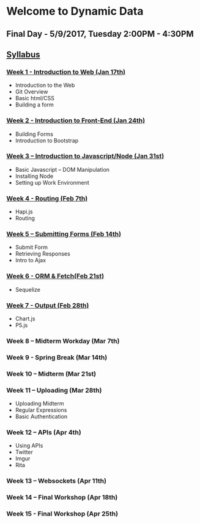 # Welcome to Dynamic Data

## Final Day - 5/9/2017, Tuesday 2:00PM - 4:30PM

## [Syllabus](https://github.com/zevenrodriguez/CIM593-693/blob/master/files/CIM593-693-S17-Dynamic%20Data.pdf)

### [Week 1 - Introduction to Web (Jan 17th)](https://github.com/zevenrodriguez/CIM593-693/tree/master/week1)

* Introduction to the Web
* Git Overview
* Basic html/CSS
* Building a form


### [Week 2 - Introduction to Front-End (Jan 24th)](https://github.com/zevenrodriguez/CIM593-693/tree/master/week2)
* Building Forms
* Introduction to Bootstrap


### [Week 3 – Introduction to Javascript/Node (Jan 31st)](https://github.com/zevenrodriguez/CIM593-693/tree/master/week3)
* Basic Javascript – DOM Manipulation
* Installing Node
* Setting up Work Environment


### [Week 4 - Routing (Feb 7th)](https://github.com/zevenrodriguez/CIM593-693/tree/master/week4)
* Hapi.js
* Routing


### [Week 5 – Submitting Forms (Feb 14th)]((https://github.com/zevenrodriguez/CIM593-693/tree/master/week5))
* Submit Form
* Retrieving Responses
* Intro to Ajax

### [Week 6 - ORM & Fetch(Feb 21st)](https://github.com/zevenrodriguez/CIM593-693/tree/master/week6)
* Sequelize

### [Week 7 - Output (Feb 28th)](https://github.com/zevenrodriguez/CIM593-693/tree/master/week7)
* Chart.js
* P5.js

### Week 8 – Midterm Workday (Mar 7th)

### Week 9 - Spring Break (Mar 14th)

### Week 10 – Midterm (Mar 21st)

### Week 11 – Uploading (Mar 28th)
* Uploading Midterm
* Regular Expressions
* Basic Authentication

### Week 12 – APIs (Apr 4th)
* Using APIs
* Twitter
* Imgur
* Rita

### Week 13 – Websockets (Apr 11th)
	

### Week 14 – Final Workshop (Apr 18th)


### Week 15 - Final Workshop (Apr 25th)
